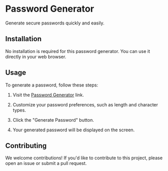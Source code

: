 # Password Generator

Generate secure passwords quickly and easily.

## Installation

No installation is required for this password generator. You can use it directly in your web browser.

## Usage

To generate a password, follow these steps:

1. Visit the [Password Generator](https://lux-prajapati-password-generator.netlify.app/) link.

2. Customize your password preferences, such as length and character types.

3. Click the "Generate Password" button.

4. Your generated password will be displayed on the screen.

## Contributing

We welcome contributions! If you'd like to contribute to this project, please open an issue or submit a pull request.

